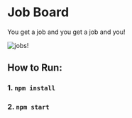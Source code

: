 # Job Board

You get a job and you get a job and you!

![jobs!](http://media.giphy.com/media/VhFps32TlNgsg/giphy.gif)

## How to Run:

### 1. `npm install`
### 2. `npm start`
